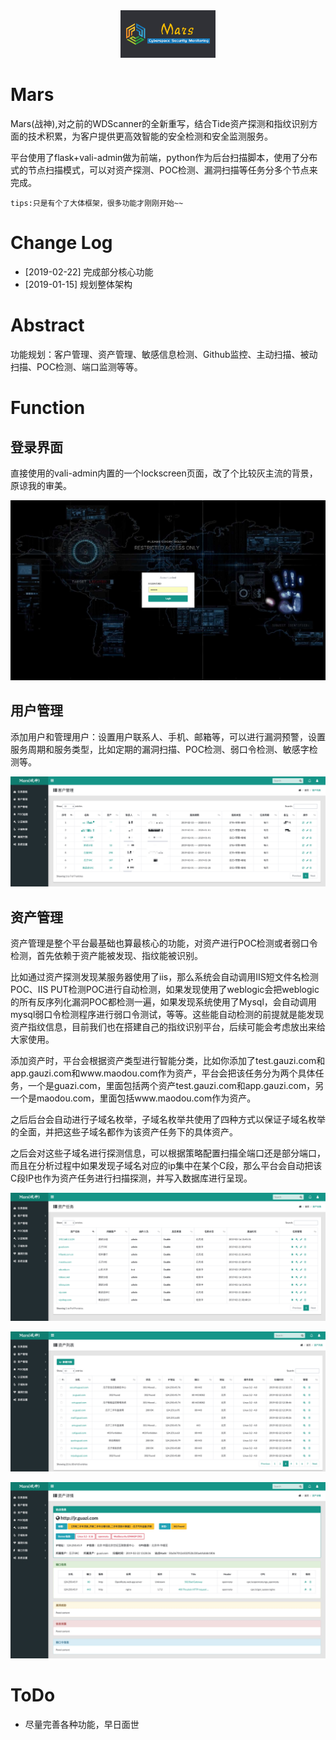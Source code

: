 <div align=center><img src=images/logo.png width=30% ></div>

# Mars

Mars(战神),对之前的WDScanner的全新重写，结合Tide资产探测和指纹识别方面的技术积累，为客户提供更高效智能的安全检测和安全监测服务。

平台使用了flask+vali-admin做为前端，python作为后台扫描脚本，使用了分布式的节点扫描模式，可以对资产探测、POC检测、漏洞扫描等任务分多个节点来完成。


```
tips:只是有个了大体框架，很多功能才刚刚开始~~

```

# Change Log

- [2019-02-22] 完成部分核心功能
- [2019-01-15] 规划整体架构
 
# Abstract

功能规划：客户管理、资产管理、敏感信息检测、Github监控、主动扫描、被动扫描、POC检测、端口监测等等。


# Function

## 登录界面
直接使用的vali-admin内置的一个lockscreen页面，改了个比较灰主流的背景，原谅我的审美。

![pic](images/pic1.jpg)

## 用户管理
添加用户和管理用户：设置用户联系人、手机、邮箱等，可以进行漏洞预警，设置服务周期和服务类型，比如定期的漏洞扫描、POC检测、弱口令检测、敏感字检测等。

![pic](images/pic2.jpg)


## 资产管理
资产管理是整个平台最基础也算最核心的功能，对资产进行POC检测或者弱口令检测，首先依赖于资产能被发现、指纹能被识别。

比如通过资产探测发现某服务器使用了iis，那么系统会自动调用IIS短文件名检测POC、IIS PUT检测POC进行自动检测，如果发现使用了weblogic会把weblogic的所有反序列化漏洞POC都检测一遍，如果发现系统使用了Mysql，会自动调用mysql弱口令检测程序进行弱口令测试，等等。这些能自动检测的前提就是能发现资产指纹信息，目前我们也在搭建自己的指纹识别平台，后续可能会考虑放出来给大家使用。

添加资产时，平台会根据资产类型进行智能分类，比如你添加了test.gauzi.com和app.gauzi.com和www.maodou.com作为资产，平台会把该任务分为两个具体任务，一个是guazi.com，里面包括两个资产test.gauzi.com和app.gauzi.com，另一个是maodou.com，里面包括www.maodou.com作为资产。

之后后台会自动进行子域名枚举，子域名枚举共使用了四种方式以保证子域名枚举的全面，并把这些子域名都作为该资产任务下的具体资产。

之后会对这些子域名进行探测信息，可以根据策略配置扫描全端口还是部分端口，而且在分析过程中如果发现子域名对应的ip集中在某个C段，那么平台会自动把该C段IP也作为资产任务进行扫描探测，并写入数据库进行呈现。

![pic](images/pic3.jpg)

![pic](images/pic4.jpg)

![pic](images/pic5.jpg)


# ToDo

- 尽量完善各种功能，早日面世




